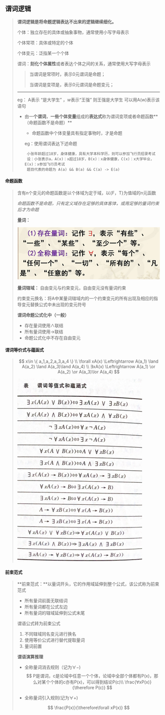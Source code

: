 ## 谓词逻辑

> **谓词逻辑是将命题逻辑表达不出来的逻辑继续细化。**
>
> 个体：独立存在的具体或抽象事物，通常使用小写字母表示
>
> 个体常项：具体或特定的个体
>
> 个体变元：泛指某一个个体
>
> 谓词：**刻化个体属性**或者表达个体之间的关系，通常使用大写字母表示
>
> > 当谓词是常项时，表示0元谓词是命题；
> >
> > 当谓词是变项是，表示0元谓词是命题变元；
>
> ---
>
> eg： A表示 “是大学生” ，$w$表示“王强” 则王强是大学生 可以用A(w)表示该语句
>
> - 由一**个谓词**，**一些个体变量**组成的**表达式**称为谓词变项或者命题函数**（命题函数不是命题）**
>
>   - 命题函数中个体变量具有指定事物时，才是命题
>
>   eg：使用谓词表达下述命题
>
>   ~~~
>    小张年龄超过18岁，身体健康，具有大学本科学历，则可以参加飞行员招录考试
>    设：小张表示a，A(x)：x超过18岁，B(x)：x身体健康，C(x)：x大学毕业，E(x)：x参加飞行员考试
>    题目代表的命题为 A(a) && B(a) && C(a) -> E(a)
>   ~~~
>
#### **命题函数**

> 含有n个变元的命题函数是以个体域为定于域，以{F，T}为值域的n元函数
>
>  *命题函数不是命题，只有定义域存在足够的具体客体，或用足够的量词约束后才为命题*
>
> **量词：**
>
> ![image-20220327185152410](image-20220327185152410.png) 
>
>  **量词辖域：** 自由变元与约束变元，自由变元没有量词约束
>
> 约束变元换名：将A中某量词辖域内的一个约束变元的所有出现及相应的指导变元替换公式中未出现的变元符号
>
> **谓词命题公式化中（一般）**
>
> - 存在量词使用$\land$联结
> - 所有量词使用$\to$联结
> - 命题公式化中不存在自由变元

#### **谓词等价式与蕴函式**
>
>$$
>x\in \{ a_1,a_2,a_3,a_4 \} \\
>\forall xA(x) \Leftrightarrow A(a_1) \land A(a_2) \land A(a_3)\land A(a_4) \\
>∃xA(x) \Leftrightarrow A(a_1) \or A(a_2) \or A(a_3)\lor A(a_4)
>$$
>
>![image-20220306175930294](image-20220306175930294.png) 

#### **前束范式**

>**前束范式：**以量词开头，它的作用域延伸到整个公式，该公式称为前束范式
>
>- 所有量词前面无联结词
>- 所有量词都在公式左边
>- 所有量词的辖域延伸到公式末尾
>
>
>
>谓语公式转为前束公式
>
>1. 不同辖域同名变元进行换名
>2. 使用等价公式进行替代提取量词
>3. 量词前置
>
>
>
>**谓语演算推理**
>
>- 全称量词消去规则（记为$\forall -$)
>$$
>P是谓词，c是论域中任意一个个体，论域中全部个体都有P(x)，那么对某个个体的c亦有P(x)，可以得到结论P(c)\\
>\frac{∀xP(x)}{\therefore P(c)}
>$$
>
>- 全称量词引入规则(记为$\forall +$)
>
>$$
>\frac{P(x)}{\therefore\forall xP(x)}
>$$
>

